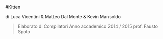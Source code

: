 #Kitten

di Luca Vicentini 
 & Matteo Dal Monte
 & Kevin Mansoldo
> Elaborato di Compilatori
> Anno accademico 2014 / 2015
> prof. Fausto Spoto
